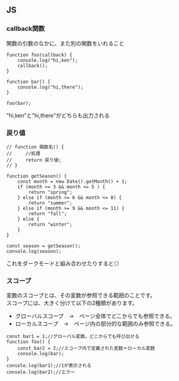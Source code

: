 ## JS
### callback関数
関数の引数のなかに、また別の関数をいれること
```
function foo(callback) {
    console.log("hi,ken");
    callback();
}

function bar() {
    console.log("hi,there");
}

foo(bar);
```
"hi,ken"と"hi,there"がどちらも出力される

### 戻り値
```
// function 関数名() {
//     //処理
//     return 戻り値;
// }
```
```
function getSeason() {
    const month = new Date().getMonth() + 1;
    if (month >= 3 && month <= 5 ) {
        return "spring";
    } else if (month >= 6 && month <= 8) {
        return "summer";
    } else if (month >= 9 && month <= 11) {
        return "fall";
    } else {
        return "winter";
    }
}

const season = getSeason();
console.log(season);
```
これをダークモードと組み合わせたりすると◎

### スコープ
変数のスコープとは、その変数が参照できる範囲のことです。<br>
スコープには、大きく分けて以下の2種類があります。<br>
 - グローバルスコープ　→　ページ全体でどこからでも参照できる。
 - ローカルスコープ　→　ページ内の部分的な範囲のみ参照できる。
```
const bar1 = 1;//グローバル変数。どこからでも呼び出せる
function foo() {
    const bar2 = 2;//スコープ内で定義された変数＝ローカル変数
    console.log(bar);
} 
console.log(bar1);//1が表示される
console.log(bar2);//エラー
```


